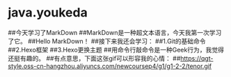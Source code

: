 # java.youkeda
##今天学习了MarkDown
##MarkDown是一种超文本语言，今天我第一次学习了它。
##Hello MarkDown！
##接下来我还会学习：
##1.Git的基础命令
##2.Hexo框架
##3.Hexo更换主题
##用命令行敲命令是一种Geek行为，我觉得还挺有趣的。
##有点意思，下面这张gif可以形容我的心情：
##https://qgt-style.oss-cn-hangzhou.aliyuncs.com/newcoursep4/g1/g1-2-2/tenor.gif
